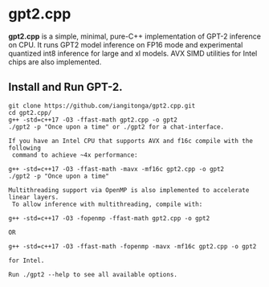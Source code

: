 # gpt2.cpp
**gpt2.cpp** is a simple, minimal, pure-C++ implementation of GPT-2 inference on CPU. It runs GPT2
model inference on FP16 mode and experimental quantized int8 inference for large and xl models.
AVX SIMD utilities for Intel chips are also implemented.


## Install and Run GPT-2.
```
git clone https://github.com/iangitonga/gpt2.cpp.git
cd gpt2.cpp/
g++ -std=c++17 -O3 -ffast-math gpt2.cpp -o gpt2
./gpt2 -p "Once upon a time" or ./gpt2 for a chat-interface.

If you have an Intel CPU that supports AVX and f16c compile with the following
 command to achieve ~4x performance:
 
g++ -std=c++17 -O3 -ffast-math -mavx -mf16c gpt2.cpp -o gpt2
./gpt2 -p "Once upon a time"

Multithreading support via OpenMP is also implemented to accelerate linear layers.
 To allow inference with multithreading, compile with:

g++ -std=c++17 -O3 -fopenmp -ffast-math gpt2.cpp -o gpt2

OR

g++ -std=c++17 -O3 -ffast-math -fopenmp -mavx -mf16c gpt2.cpp -o gpt2

for Intel.

Run ./gpt2 --help to see all available options.

```
